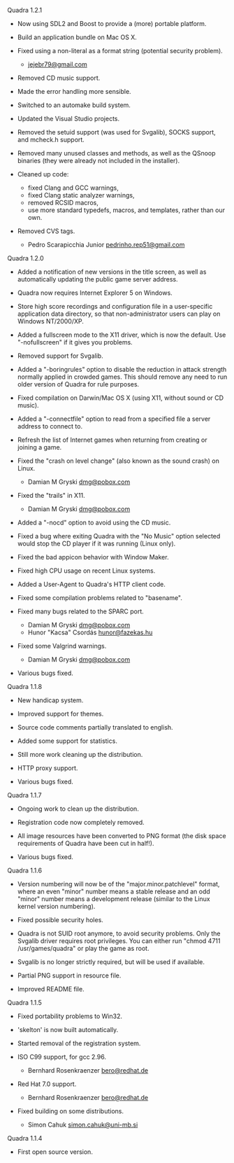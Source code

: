 
Quadra 1.2.1

 * Now using SDL2 and Boost to provide a (more) portable platform.

 * Build an application bundle on Mac OS X.

 * Fixed using a non-literal as a format string (potential security
   problem).
    - jejebr79@gmail.com

 * Removed CD music support.

 * Made the error handling more sensible.

 * Switched to an automake build system.

 * Updated the Visual Studio projects.

 * Removed the setuid support (was used for Svgalib), SOCKS support, and
   mcheck.h support.

 * Removed many unused classes and methods, as well as the QSnoop binaries
   (they were already not included in the installer).

 * Cleaned up code:
   * fixed Clang and GCC warnings,
   * fixed Clang static analyzer warnings,
   * removed RCSID macros,
   * use more standard typedefs, macros, and templates, rather than our own.

 * Removed CVS tags.
    - Pedro Scarapicchia Junior <pedrinho.rep51@gmail.com>

Quadra 1.2.0

 * Added a notification of new versions in the title screen, as well
   as automatically updating the public game server address.

 * Quadra now requires Internet Explorer 5 on Windows.

 * Store high score recordings and configuration file in a
   user-specific application data directory, so that non-administrator
   users can play on Windows NT/2000/XP.

 * Added a fullscreen mode to the X11 driver, which is now the
   default. Use "-nofullscreen" if it gives you problems.

 * Removed support for Svgalib.

 * Added a "-boringrules" option to disable the reduction in attack
   strength normally applied in crowded games. This should remove any
   need to run older version of Quadra for rule purposes.

 * Fixed compilation on Darwin/Mac OS X (using X11, without sound or
   CD music).

 * Added a "-connectfile" option to read from a specified file a
   server address to connect to.

 * Refresh the list of Internet games when returning from creating or
   joining a game.

 * Fixed the "crash on level change" (also known as the sound crash)
   on Linux.
    - Damian M Gryski <dmg@pobox.com>

 * Fixed the "trails" in X11.
    - Damian M Gryski <dmg@pobox.com>

 * Added a "-nocd" option to avoid using the CD music.

 * Fixed a bug where exiting Quadra with the "No Music" option
   selected would stop the CD player if it was running (Linux only).

 * Fixed the bad appicon behavior with Window Maker.

 * Fixed high CPU usage on recent Linux systems.

 * Added a User-Agent to Quadra's HTTP client code.

 * Fixed some compilation problems related to "basename".

 * Fixed many bugs related to the SPARC port.
    - Damian M Gryski <dmg@pobox.com>
    - Hunor "Kacsa" Csordás <hunor@fazekas.hu>

 * Fixed some Valgrind warnings.
    - Damian M Gryski <dmg@pobox.com>

 * Various bugs fixed.

Quadra 1.1.8

 * New handicap system.

 * Improved support for themes.

 * Source code comments partially translated to english.

 * Added some support for statistics.

 * Still more work cleaning up the distribution.

 * HTTP proxy support.

 * Various bugs fixed.

Quadra 1.1.7

 * Ongoing work to clean up the distribution.

 * Registration code now completely removed.

 * All image resources have been converted to PNG format (the disk
   space requirements of Quadra have been cut in half!).

 * Various bugs fixed.

Quadra 1.1.6

 * Version numbering will now be of the "major.minor.patchlevel"
   format, where an even "minor" number means a stable release and
   an odd "minor" number means a development release (similar to the
   Linux kernel version numbering).

 * Fixed possible security holes.

 * Quadra is not SUID root anymore, to avoid security
   problems. Only the Svgalib driver requires root privileges. You can
   either run "chmod 4711 /usr/games/quadra" or play the game as root.

 * Svgalib is no longer strictly required, but will be used if
   available.

 * Partial PNG support in resource file.

 * Improved README file.

Quadra 1.1.5

 * Fixed portability problems to Win32.

 * 'skelton' is now built automatically.

 * Started removal of the registration system.

 * ISO C99 support, for gcc 2.96.
    - Bernhard Rosenkraenzer <bero@redhat.de>

 * Red Hat 7.0 support.
    - Bernhard Rosenkraenzer <bero@redhat.de>

 * Fixed building on some distributions.
    - Simon Cahuk <simon.cahuk@uni-mb.si>

Quadra 1.1.4

 * First open source version.

